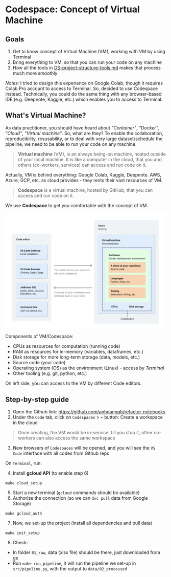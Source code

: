 # Codespace: Concept of Virtual Machine

## Goals

1. Get to know concept of Virtual Machine (VM), working with VM by using Terminal
2. Bring everything to VM, so that you can run your code on any machine
3. How all the tools in [DS-project-structure-tools.md](./DS-project-structure-tools.md) makes that process much more smoothly

_Notes:_ I tried to design this experience on Google Colab, though it requires Colab Pro account to access to Terminal. So, decided to use Codespace instead. Technically, you could do the same thing with any browser-based IDE (e.g. Deepnote, Kaggle, etc.) which enables you to access to Terminal.

## What's Virtual Machine?

As data practitioner, you should have heard about _"Container"_, _"Docker"_, _"Cloud"_, _"Virtual machine"_. So, what are they? To enable the collaboration, reproducibility, resusability, or to deal with very large dataset/schedule the pipeline, we need to be able to run your code on any machine. 

> **Virtual machine** (VM), is an always being-on machine, hosted outside of your local machine. It is like a computer in the cloud, that you and others (co-workers, services) can access and run code on it.


Actually, VM is behind everything: Google Colab, Kaggle, Deepnote. AWS, Azure, GCP, etc. as cloud provides - they rents their vast resources of VM. 

> **Codespace** is a virtual machine, hosted by GitHub, that you can access and run code on it.

We use **Codespace** to get you comfortable with the concept of VM. 

![](./image/codespace-virtual-machine.png)

Components of VM/Codespace:
- CPUs as resources for computation (running code)
- RAM as resources for in-memory (variables, dataframes, etc.)
- Disk storage for more long-term storage (data, models, etc.)
- Source code (your code)
- Operating system (OS) as the environment (Linux) - access by _Terminal_
- Other tooling (e.g. git, python, etc.)

On left side, you can access to the VM by different Code editors.

## Step-by-step guide
1. Open the Github link: https://github.com/anhdangqb/refactor-notebooks
2. Under the `Code` tab, click on `Codespaces` > `+` button: Create a workspace in the cloud 

> Once creating, the VM would be in-service, till you stop it, other co-workers can also access the same workspace

3. New browsers of `Codespaces` will be opened, and you will see the `VS Code` interface with all codes from Github repo

On `Terminal`, run:

4. Install **gcloud API** (to enable step 6)
```
make cloud_setup
```
5. Start a new terminal (`gcloud` commands should be available)
6. Authorize the connection (so we can `dvc pull` data from Google Storage)
```
make gcloud_auth
```
7. Now, we set-up the project (install all dependencies and pull data)
```
make init_setup
```
8. Check:
  - In folder `01_raw`, data (xlsx file) should be there, just downloaded from gs
  - Run `make run_pipeline`, it will run the pipeline we set-up in `src/pipeline.py`, with the output to `data/02_processed`
